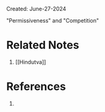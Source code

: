 Created: June-27-2024

"Permissiveness" and "Competition"

# Related Notes

1. [[Hindutva]]
# References

1. 